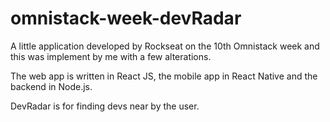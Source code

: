 # omnistack-week-devRadar

A little application developed by Rockseat on the 10th Omnistack week and this was implement by me with a few alterations.

The web app is written in React JS, the mobile app in React Native and the backend in Node.js.

DevRadar is for finding devs near by the user.